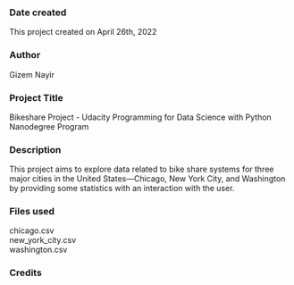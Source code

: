 ### Date created
This project created on April 26th, 2022

### Author
Gizem Nayir

### Project Title
Bikeshare Project - Udacity Programming for Data Science with Python Nanodegree Program

### Description
This project aims to explore data related to bike share systems for three major cities in the United States—Chicago, New York City, and Washington by providing some statistics with an interaction with the user.

### Files used
chicago.csv\
new_york_city.csv\
washington.csv

### Credits


